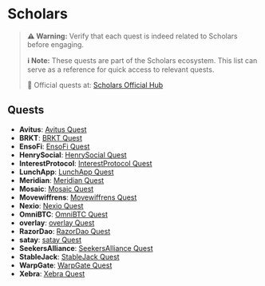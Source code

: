 # Scholars 

> **⚠️ Warning:** Verify that each quest is indeed related to Scholars before engaging.
> 
> **ℹ️ Note:** These quests are part of the Scholars ecosystem. This list can serve as a reference for quick access to relevant quests.
> 
> 🔗 Official quests at: [Scholars Official Hub](https://app.galxe.com/)

## Quests

- **Avitus**: [Avitus Quest](https://app.galxe.com/quest/Avitus/GCufntk3La)
- **BRKT**: [BRKT Quest](https://app.galxe.com/quest/BRKT/GCG84tv5Wm)
- **EnsoFi**: [EnsoFi Quest](https://app.galxe.com/quest/EnsoFi/GCVaPtvgDc)
- **HenrySocial**: [HenrySocial Quest](https://app.galxe.com/quest/HenrySocial/GCzCGtgKvi)
- **InterestProtocol**: [InterestProtocol Quest](https://app.galxe.com/quest/InterestProtocol/GCQ83tkVwQ)
- **LunchApp**: [LunchApp Quest](https://app.galxe.com/quest/LunchApp/GCRDgtvfkJ)
- **Meridian**: [Meridian Quest](https://app.galxe.com/quest/Meridian/GCzzstkHru)
- **Mosaic**: [Mosaic Quest](https://app.galxe.com/quest/Mosaic/GCogQtvuiT)
- **Movewiffrens**: [Movewiffrens Quest](https://app.galxe.com/quest/Movewiffrens/GCFR7tkMUN)
- **Nexio**: [Nexio Quest](https://app.galxe.com/quest/Nexio/GCRnftkcsL)
- **OmniBTC**: [OmniBTC Quest](https://app.galxe.com/quest/OmniBTC/GCMG7tv81s)
- **overlay**: [overlay Quest](https://app.galxe.com/quest/overlay/GCktmtkaHS)
- **RazorDao**: [RazorDao Quest](https://app.galxe.com/quest/RazorDao/GCQTztvesP)
- **satay**: [satay Quest](https://app.galxe.com/quest/satay/GCwWJtkz1e)
- **SeekersAlliance**: [SeekersAlliance Quest](https://app.galxe.com/quest/SeekersAlliance/GCxCAtku1v)
- **StableJack**: [StableJack Quest](https://app.galxe.com/quest/StableJack/GCEuTtv7Ad)
- **WarpGate**: [WarpGate Quest](https://app.galxe.com/quest/WarpGate/GCfPQtveKP)
- **Xebra**: [Xebra Quest](https://app.galxe.com/quest/Xebra/GCmYptkyer)

